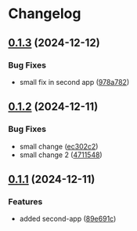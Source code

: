 # Changelog

## [0.1.3](https://github.com/viktorsaws/semrel-monorepo-experiment/compare/second-app/v0.1.2...second-app/v0.1.3) (2024-12-12)


### Bug Fixes

* small fix in second app ([978a782](https://github.com/viktorsaws/semrel-monorepo-experiment/commit/978a78284da17e24661126198faf3f36b54871ba))

## [0.1.2](https://github.com/viktorsaws/semrel-monorepo-experiment/compare/second-app/v0.1.1...second-app/v0.1.2) (2024-12-11)


### Bug Fixes

* small change ([ec302c2](https://github.com/viktorsaws/semrel-monorepo-experiment/commit/ec302c24b0ad6766ff29a7ac479969d196191a62))
* small change 2 ([4711548](https://github.com/viktorsaws/semrel-monorepo-experiment/commit/4711548d132cc044d6bade860b213b792cb81a15))

## [0.1.1](https://github.com/viktorsaws/semrel-monorepo-experiment/compare/second-app-v0.1.0...second-app/v0.1.1) (2024-12-11)


### Features

* added second-app ([89e691c](https://github.com/viktorsaws/semrel-monorepo-experiment/commit/89e691caa90521460a5da26122fa1cb9183d201a))
